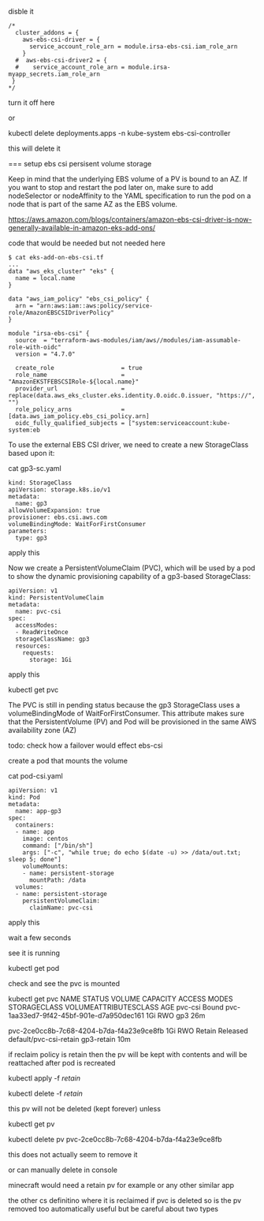 
disble it
```
/*
  cluster_addons = {
    aws-ebs-csi-driver = {
      service_account_role_arn = module.irsa-ebs-csi.iam_role_arn
    }
  #  aws-ebs-csi-driver2 = {
  #    service_account_role_arn = module.irsa-myapp_secrets.iam_role_arn
 }
*/
```

turn it off here

or

kubectl delete deployments.apps -n kube-system ebs-csi-controller

this will delete it

=== setup ebs csi persisent volume storage



Keep in mind that the underlying EBS volume of a PV is bound to an AZ. If you want to stop and restart the pod later on, make sure to add nodeSelector or nodeAffinity to the YAML specification to run the pod on a node that is part of the same AZ as the EBS volume.


https://aws.amazon.com/blogs/containers/amazon-ebs-csi-driver-is-now-generally-available-in-amazon-eks-add-ons/

code that would be needed but not needed here

```
$ cat eks-add-on-ebs-csi.tf
...
data "aws_eks_cluster" "eks" {
  name = local.name
}

data "aws_iam_policy" "ebs_csi_policy" {
  arn = "arn:aws:iam::aws:policy/service-role/AmazonEBSCSIDriverPolicy"
}

module "irsa-ebs-csi" {
  source  = "terraform-aws-modules/iam/aws//modules/iam-assumable-role-with-oidc"
  version = "4.7.0"

  create_role                   = true
  role_name                     = "AmazonEKSTFEBSCSIRole-${local.name}"
  provider_url                  = replace(data.aws_eks_cluster.eks.identity.0.oidc.0.issuer, "https://", "")
  role_policy_arns              = [data.aws_iam_policy.ebs_csi_policy.arn]
  oidc_fully_qualified_subjects = ["system:serviceaccount:kube-system:eb
```





To use the external EBS CSI driver, we need to create a new StorageClass based upon it:

cat gp3-sc.yaml
```
kind: StorageClass
apiVersion: storage.k8s.io/v1
metadata:
  name: gp3
allowVolumeExpansion: true
provisioner: ebs.csi.aws.com
volumeBindingMode: WaitForFirstConsumer
parameters:
  type: gp3
```

apply this

Now we create a PersistentVolumeClaim (PVC), which will be used by a pod to show the dynamic provisioning capability of a gp3-based StorageClass:

```
apiVersion: v1
kind: PersistentVolumeClaim
metadata:
  name: pvc-csi
spec:
  accessModes:
  - ReadWriteOnce
  storageClassName: gp3
  resources:
    requests:
      storage: 1Gi

```


apply this



kubectl get pvc

 The PVC is still in pending status because the gp3 StorageClass uses a volumeBindingMode of WaitForFirstConsumer. This attribute makes sure that the PersistentVolume (PV) and Pod will be provisioned in the same AWS availability zone (AZ)


todo: check how a failover would effect ebs-csi




create a pod that mounts the volume



cat pod-csi.yaml

```
apiVersion: v1
kind: Pod
metadata:
  name: app-gp3
spec:
  containers:
  - name: app
    image: centos
    command: ["/bin/sh"]
    args: ["-c", "while true; do echo $(date -u) >> /data/out.txt; sleep 5; done"]
    volumeMounts:
    - name: persistent-storage
      mountPath: /data
  volumes:
  - name: persistent-storage
    persistentVolumeClaim:
      claimName: pvc-csi
```


apply this

wait a few seconds

see it is running

kubectl get pod


check and see the pvc is  mounted



kubectl get pvc
NAME      STATUS   VOLUME                                     CAPACITY   ACCESS MODES   STORAGECLASS   VOLUMEATTRIBUTESCLASS   AGE
pvc-csi   Bound    pvc-1aa33ed7-9f42-45bf-901e-d7a950dec161   1Gi        RWO            gp3            <unset>                 26m




pvc-2ce0cc8b-7c68-4204-b7da-f4a23e9ce8fb   1Gi        RWO            Retain           Released   default/pvc-csi-retain   gp3-retain     <unset>                          10m

if  reclaim policy is  retain then the pv will be kept with contents and will be reattached  after pod is recreated 

kubectl apply -f *retain*


kubectl delete -f *retain*




this pv will not be deleted (kept forever) unless



kubectl get pv

kubectl delete pv pvc-2ce0cc8b-7c68-4204-b7da-f4a23e9ce8fb

this does not actually seem to remove it


or can manually delete in console





minecraft would need a retain pv for example or any other similar app





the other cs definitino  where it is reclaimed if pvc is deleted  so is the pv removed too automatically
useful but be careful about two types
